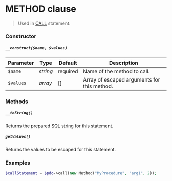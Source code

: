 # METHOD clause

> Used in [CALL](../Statement/CALL.md) statement.

### Constructor

##### `__construct($name, $values)`

Parameter  | Type     | Default  | Description
---------- | -------- | -------- | -----------
`$name`    | *string* | required | Name of the method to call.
`$values`  | *array*  | []       | Array of escaped arguments for this method.

### Methods

##### `__toString()`
Returns the prepared SQL string for this statement.

##### `getValues()`
Returns the values to be escaped for this statement.

### Examples

```php
$callStatement = $pdo->call(new Method("MyProcedure", "arg1", 2));
```
